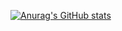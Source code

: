 [![Anurag's GitHub stats](https://github-readme-stats.vercel.app/api?username=dnyiskn&theme=github_dark)](https://github.com/anuraghazra/github-readme-stats)
<!--
**dnyiskn/dnyiskn** is a ✨ _special_ ✨ repository because its `README.md` (this file) appears on your GitHub profile.

Here are some ideas to get you started:

- 🔭 I’m currently working on ...
- 🌱 I’m currently learning ...
- 👯 I’m looking to collaborate on ...
- 🤔 I’m looking for help with ...
- 💬 Ask me about ...
- 📫 How to reach me: ...
- 😄 Pronouns: ...
- ⚡ Fun fact: ...
-->
